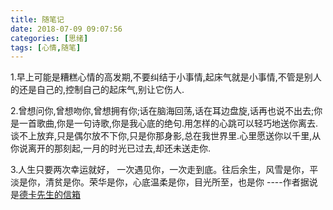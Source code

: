 ```yaml
---
title: 随笔记
date: 2018-07-09 09:07:56
categories: [思绪]
tags: [心情,随笔]
---
```

1.早上可能是糟糕心情的高发期,不要纠结于小事情,起床气就是小事情,不管是别人的还是自己的,控制自己的起床气,别让它伤人.

2.曾想问你,曾想吻你,曾想拥有你;话在脑海回荡,话在耳边盘旋,话再也说不出去;你是一首歌曲,你是一句诗歌,你是我心底的绝句.用怎样的心跳可以轻巧地送你离去.谈不上放弃,只是偶尔放不下你,只是你那身影,总在我世界里.心里愿送你以千里,从你说离开的那刻起,一月的时光已过去,却还未送走你.

3.人生只要两次幸运就好， 一次遇见你，一次走到底。往后余生，风雪是你，平淡是你，清贫是你。荣华是你，心底温柔是你，目光所至，也是你	----作者据说是[德卡先生的信箱](https://weibo.com/3163213212/EBRzU6q1r?type=comment)


